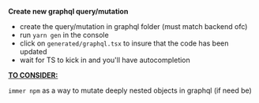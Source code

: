 <b>Create new graphql query/mutation</b>

- create the query/mutation in graphql folder (must match backend ofc)
- run `yarn gen` in the console
- click on `generated/graphql.tsx` to insure that the code has been updated
- wait for TS to kick in and you'll have autocompletion

<b><u>TO CONSIDER:</u></b>

`immer npm` as a way to mutate deeply nested objects in graphql (if need be)
